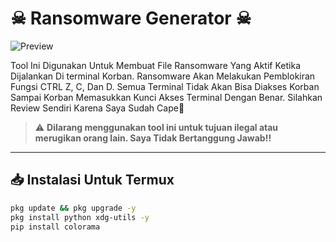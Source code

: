 # ☠ Ransomware Generator ☠

![Preview](https://files.catbox.moe/gng9r1.png)

Tool Ini Digunakan Untuk Membuat File Ransomware Yang Aktif Ketika Dijalankan Di terminal Korban.
Ransomware Akan Melakukan Pemblokiran Fungsi CTRL Z, C, Dan D. Semua Terminal Tidak Akan Bisa Diakses Korban Sampai Korban Memasukkan Kunci Akses Terminal Dengan Benar. Silahkan Review Sendiri Karena Saya Sudah Cape🗿

> ⚠️ **Dilarang menggunakan tool ini untuk tujuan ilegal atau merugikan orang lain. Saya Tidak Bertanggung Jawab‼️**

---

## 📥 Instalasi Untuk Termux

```bash
pkg update && pkg upgrade -y
pkg install python xdg-utils -y
pip install colorama
